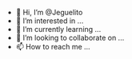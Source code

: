 - 👋 Hi, I’m @Jeguelito
- 👀 I’m interested in ...
- 🌱 I’m currently learning ...
- 💞️ I’m looking to collaborate on ...
- 📫 How to reach me ...

<!---
Jeguelito/Jeguelito is a ✨ special ✨ repository because its `README.md` (this file) appears on your GitHub profile.
You can click the Preview link to take a look at your changes.
--->
